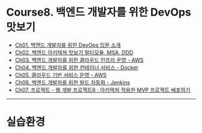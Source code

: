 # Course8. 백엔드 개발자를 위한 DevOps 맛보기
- [Ch01. 백엔드 개발자를 위한 DevOps 입문 소개](https://github.com/kazean/signature_backend/tree/main/Course8_devops/%08ch01_devops_intro)
- [Ch02. 백엔드 아키텍쳐 맛보기 멀티모듈, MSA, DDD](https://github.com/kazean/signature_backend/tree/main/Course8_devops/ch02_backend_architecture)
- [Ch03. 백엔드 개발자를 위한 클라우드 인프라 운영 - AWS]()
- [Ch04. 백엔드 개발자를 위한 컨테이너 서비스 - Docker]()
- [Ch05. 클라우드 기반 서비스 운영 - AWS]()
- [Ch06. 백엔드 개발자를 위한 빌드 자동화 - Jenkins]()
- [Ch07. 프로젝트 - 웹 개발 프로젝트6 : 아키텍처 적용한 MVP 프로젝트 배포하기]()

---------------------------------------------------------------------------------------------------------------------------
# 실습환경
